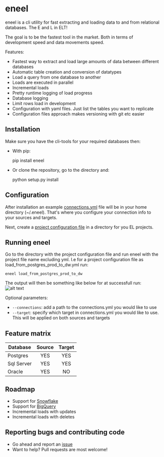 # eneel
eneel is a cli utility for fast extracting and loading data to and from relational databases. The E and L in ELT!

The goal is to be the fastest tool in the market. Both in terms of development speed and data movements speed.


Features:
- Fastest way to extract and load large amounts of data between different databases
- Automatic table creation and conversion of datatypes
- Load a query from one database to another
- Loads are executed in parallel 
- Incremental loads
- Pretty runtime logging of load progress
- Database logging
- Limit rows load in development
- Configuration with yaml files. Just list the tables you want to replicate
- Configuration files approach makes versioning with git etc easier

## Installation
Make sure you have the cli-tools for your required databases then:
- With pip:


    pip install eneel


- Or clone the repository, go to the directory and:


    python setup.py install

## Configuration
After installation an example [connections.yml](example_connections.yml) file will be in your home directory (~/.eneel). That's where you configure your connection info to your sources and targets.

Next, create a [project configuration file](example_project.yml) in a directory for you EL projects.

## Running eneel
Go to the directory with the project configuration file and run eneel with the project file name excluding yml. I.e for a project configuration file as load_from_postgres_prod_to_dw.yml run:

    eneel load_from_postgres_prod_to_dw

The output will then be something like below for at successfull run:
![alt text](etc/output.png)

Optional parameters:
- `--connections`: add a path to the connections.yml you would like to use
- `--target`: specify which target in connections.yml you would like to use. This will be applied on both sources and targets


## Feature matrix
Database | Source | Target
--- | :---: | :---: |
Postgres | YES | YES
Sql Server | YES | YES
Oracle | YES | NO

## Roadmap
- Support for [Snowflake](https://www.snowflake.com)
- Support for [BigQuery](https://cloud.google.com/bigquery/)
- Incremental loads with updates
- Incremental loads with deletes

## Reporting bugs and contributing code
- Go ahead and report an [issue](https://github.com/mikaelene/eneel/issues)
- Want to help? Pull requests are most welcome!